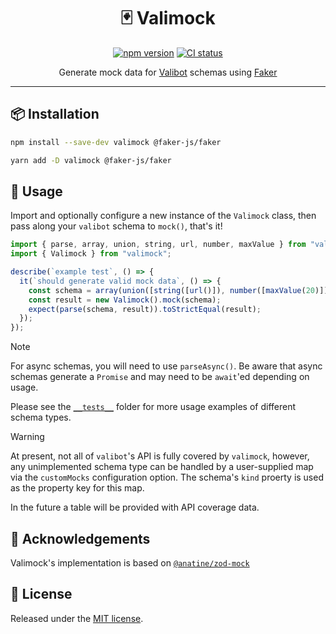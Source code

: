 <div align="center">

# 🃏 Valimock

[![npm version](https://img.shields.io/npm/v/valimock.svg?style=flat)](https://www.npmjs.com/package/valimock)
[![CI status](https://github.com/saeris/valimock/actions/workflows/ci.yml/badge.svg)](https://github.com/saeris/valimock/actions/workflows/ci.yml)

Generate mock data for [Valibot](https://github.com/fabian-hiller/valibot) schemas using [Faker](https://github.com/faker-js/faker)

</div>

---

## 📦 Installation

```bash
npm install --save-dev valimock @faker-js/faker
```

```bash
yarn add -D valimock @faker-js/faker
```

## 🔧 Usage

Import and optionally configure a new instance of the `Valimock` class, then pass along your `valibot` schema to `mock()`, that's it!

```ts
import { parse, array, union, string, url, number, maxValue } from "valibot";
import { Valimock } from "valimock";

describe(`example test`, () => {
  it(`should generate valid mock data`, () => {
    const schema = array(union([string([url()]), number([maxValue(20)])]));
    const result = new Valimock().mock(schema);
    expect(parse(schema, result)).toStrictEqual(result);
  });
});
```

> [!NOTE]
>
> For async schemas, you will need to use `parseAsync()`. Be aware that async schemas generate a `Promise` and may need to be `await`'ed depending on usage.
>
> Please see the [`__tests__`](./src/__tests__/) folder for more usage examples of different schema types.

> [!WARNING]
>
> At present, not all of `valibot`'s API is fully covered by `valimock`, however, any unimplemented schema type can be handled by a user-supplied map via the `customMocks` configuration option. The schema's `kind` proerty is used as the property key for this map.
>
> In the future a table will be provided with API coverage data.

## 📣 Acknowledgements

Valimock's implementation is based on [`@anatine/zod-mock`](https://github.com/anatine/zod-plugins/tree/main/packages/zod-mock)

## 🥂 License

Released under the [MIT license](https://github.com/Saeris/discordkit/blob/master/LICENSE.md).
